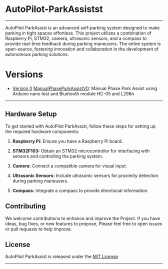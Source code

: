 # AutoPilot-ParkAssistst
---
AutoPilot ParkAssist is an advanced self-parking system designed to make parking in tight spaces effortless. This project utilizes a combination of Raspberry Pi, STM32, camera, ultrasonic sensors, and a compass to provide real-time feedback during parking maneuvers. The entire system is open-source, fostering innovation and collaboration in the development of autonomous parking solutions.

# Versions
- [Version 0](Version_0/) [ManualPhaseParkAssistV0](Version_0/ManualPhaseParkAssistV0.ino/): Manual Phase Park Assist using Arduino nano test and Bluetooth module HC-05 and L298n
---
## Hardware Setup

To get started with AutoPilot ParkAssist, follow these steps for setting up the required hardware components:

1. **Raspberry Pi:** Ensure you have a Raspberry Pi board.

2. **STM32F103:** Obtain an STM32 microcontroller for interfacing with sensors and controlling the parking system.

3. **Camera:** Connect a compatible camera for visual input.

4. **Ultrasonic Sensors:** Include ultrasonic sensors for proximity detection during parking maneuvers.

5. **Compass:** Integrate a compass to provide directional information.

## Contributing

We welcome contributions to enhance and improve the Project. If you have ideas, bug fixes, or new features to propose, Please feel free to open issues or pull requests to help improve.

## License

AutoPilot ParkAssist is released under the [MIT License](LICENSE)

---
